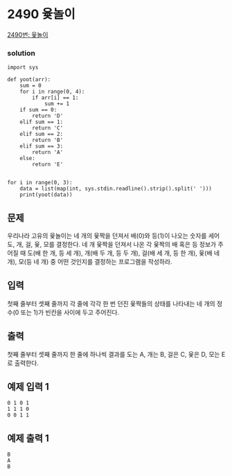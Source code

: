 # 2490 윷놀이

[2490번: 윷놀이](https://www.acmicpc.net/problem/2490)

### solution

    import sys
    
    def yoot(arr):
        sum = 0
        for i in range(0, 4):
            if arr[i] == 1:
                sum += 1
        if sum == 0:
            return 'D'
        elif sum == 1:
            return 'C'
        elif sum == 2:
            return 'B'
        elif sum == 3:
            return 'A'
        else:
            return 'E'
    
    
    for i in range(0, 3):
        data = list(map(int, sys.stdin.readline().strip().split(' ')))
        print(yoot(data))

## 문제

우리나라 고유의 윷놀이는 네 개의 윷짝을 던져서 배(0)와 등(1)이 나오는 숫자를 세어 도, 개, 걸, 윷, 모를 결정한다. 네 개 윷짝을 던져서 나온 각 윷짝의 배 혹은 등 정보가 주어질 때 도(배 한 개, 등 세 개), 개(배 두 개, 등 두 개), 걸(배 세 개, 등 한 개), 윷(배 네 개), 모(등 네 개) 중 어떤 것인지를 결정하는 프로그램을 작성하라.

## 입력

첫째 줄부터 셋째 줄까지 각 줄에 각각 한 번 던진 윷짝들의 상태를 나타내는 네 개의 정수(0 또는 1)가 빈칸을 사이에 두고 주어진다.

## 출력

첫째 줄부터 셋째 줄까지 한 줄에 하나씩 결과를 도는 A, 개는 B, 걸은 C, 윷은 D, 모는 E로 출력한다.

## 예제 입력 1

    0 1 0 1
    1 1 1 0
    0 0 1 1

## 예제 출력 1

    B
    A
    B